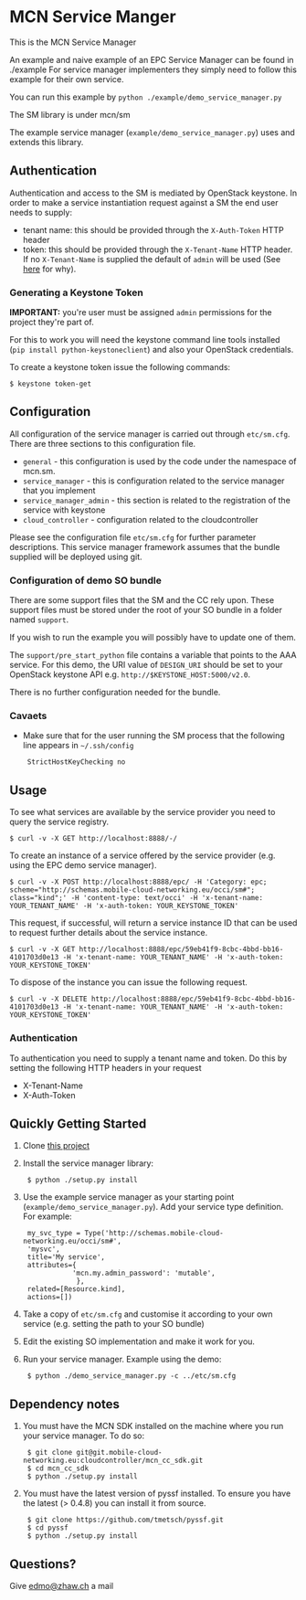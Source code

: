 # MCN Service Manger

This is the MCN Service Manager

An example and naive example of an EPC Service Manager can be found in ./example
For service manager implementers they simply need to follow this example for their own service.

You can run this example by `python ./example/demo_service_manager.py`

The SM library is under mcn/sm

The example service manager (`example/demo_service_manager.py`) uses and extends this library.

## Authentication
Authentication and access to the SM is mediated by OpenStack keystone. In order to make a service instantiation request
against a SM the end user needs to supply:

 * tenant name: this should be provided through the `X-Auth-Token` HTTP header
 * token: this should be provided through the `X-Tenant-Name` HTTP header. If no `X-Tenant-Name` is supplied the default of `admin` will be used (See [here](https://git.mobile-cloud-networking.eu/cloudcontroller/mcn_cc_sdk/blob/master/sdk/services.py#L86) for why).

### Generating a Keystone Token
**IMPORTANT:** you're user must be assigned `admin` permissions for the project they're part of.

For this to work you will need the keystone command line tools installed (`pip install python-keystoneclient`) and also your OpenStack credentials.

To create a keystone token issue the following commands:

    $ keystone token-get

## Configuration

All configuration of the service manager is carried out through `etc/sm.cfg`. There are three sections to this
configuration file.

 * `general` - this configuration is used by the code under the namespace of mcn.sm.
 * `service_manager` - this is configuration related to the service manager that you implement
 * `service_manager_admin` - this section is related to the registration of the service with keystone
 * `cloud_controller` - configuration related to the cloudcontroller

Please see the configuration file `etc/sm.cfg` for further parameter descriptions.
This service manager framework assumes that the bundle supplied will be deployed using git.

### Configuration of demo SO bundle

There are some support files that the SM and the CC rely upon. These support files must be stored under the root of
your SO bundle in a folder named `support`.

If you wish to run the example you will possibly have to update one of them.

The `support/pre_start_python` file contains a variable that points to the AAA service. For this demo, the URI value of
`DESIGN_URI` should be set to your OpenStack keystone API e.g. `http://$KEYSTONE_HOST:5000/v2.0`.

There is no further configuration needed for the bundle.

### Cavaets

 * Make sure that for the user running the SM process that the following line appears in `~/.ssh/config`

        StrictHostKeyChecking no

## Usage

To see what services are available by the service provider you need to query the service registry.

    $ curl -v -X GET http://localhost:8888/-/

To create an instance of a service offered by the service provider (e.g. using the EPC demo service manager).

    $ curl -v -X POST http://localhost:8888/epc/ -H 'Category: epc; scheme="http://schemas.mobile-cloud-networking.eu/occi/sm#"; class="kind";' -H 'content-type: text/occi' -H 'x-tenant-name: YOUR_TENANT_NAME' -H 'x-auth-token: YOUR_KEYSTONE_TOKEN'

This request, if successful, will return a service instance ID that can be used to request further details about the
service instance.

    $ curl -v -X GET http://localhost:8888/epc/59eb41f9-8cbc-4bbd-bb16-4101703d0e13 -H 'x-tenant-name: YOUR_TENANT_NAME' -H 'x-auth-token: YOUR_KEYSTONE_TOKEN'

To dispose of the instance you can issue the following request.

    $ curl -v -X DELETE http://localhost:8888/epc/59eb41f9-8cbc-4bbd-bb16-4101703d0e13 -H 'x-tenant-name: YOUR_TENANT_NAME' -H 'x-auth-token: YOUR_KEYSTONE_TOKEN'

### Authentication
To authentication you need to supply a tenant name and token. Do this by setting the following HTTP headers in your request

 * X-Tenant-Name
 * X-Auth-Token

## Quickly Getting Started

1. Clone [this project](https://git.mobile-cloud-networking.eu/cloudcontroller/mcn_sm)

2. Install the service manager library:

        $ python ./setup.py install

3. Use the example service manager as your starting point (`example/demo_service_manager.py`). Add your service type definition. For example:

        my_svc_type = Type('http://schemas.mobile-cloud-networking.eu/occi/sm#',
        'mysvc',
        title='My service',
        attributes={
                   'mcn.my.admin_password': 'mutable',
                    },
        related=[Resource.kind],
        actions=[])

4. Take a copy of `etc/sm.cfg` and customise it according to your own service (e.g. setting the path to your SO bundle)

5. Edit the existing SO implementation and make it work for you.

5. Run your service manager. Example using the demo:

        $ python ./demo_service_manager.py -c ../etc/sm.cfg

## Dependency notes

1. You must have the MCN SDK installed on the machine where you run your service manager. To do so:

        $ git clone git@git.mobile-cloud-networking.eu:cloudcontroller/mcn_cc_sdk.git
        $ cd mcn_cc_sdk
        $ python ./setup.py install

1. You must have the latest version of pyssf installed. To ensure you have the latest (> 0.4.8) you can install it from source.

        $ git clone https://github.com/tmetsch/pyssf.git
        $ cd pyssf
        $ python ./setup.py install

## Questions?

Give edmo@zhaw.ch a mail
